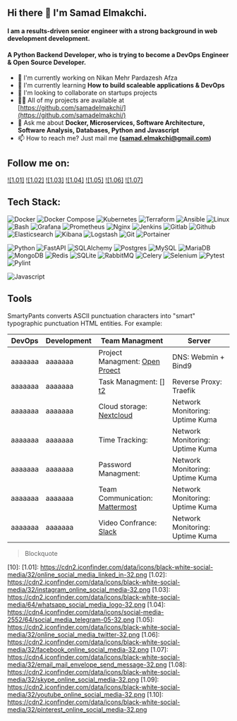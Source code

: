 ## Hi there 👋 I'm Samad Elmakchi.

<h4>I am a results-driven senior engineer with a strong background in web development development.</h3>
<h4>A Python Backend Developer, who is trying to become a DevOps Engineer & Open Source Developer.</h4>

- 🔭 I'm currently working on Nikan Mehr Pardazesh Afza
- 🌱 I'm currently learning **How to build scaleable applications & DevOps**
- 👯 I'm looking to collaborate on startups projects
- 👨‍💻 All of my projects are available at [https://github.com/samadelmakchi/](https://github.com/samadelmakchi/)
- 💬 Ask me about **Docker, Microservices, Software Architecture, Software Analysis, Databases, Python and Javascript**
- 📫 How to reach me? Just mail me **(samad.elmakchi@gmail.com)**

## Follow me on:
[![1.01]][01] [![1.02]][02] [![1.03]][03] [![1.04]][04] [![1.05]][05] [![1.06]][06] [![1.07]][07] 

## Tech Stack:
![Docker](https://img.shields.io/badge/docker-%230db7ed.svg?style=for-the-badge&logo=docker&logoColor=white) 
![Docker Compose](https://img.shields.io/badge/Docker%20Compose-2496ED?style=for-the-badge&logo=docker&logoColor=white) 
![Kubernetes](https://img.shields.io/badge/kubernetes-%23326ce5.svg?style=for-the-badge&logo=kubernetes&logoColor=white) 
![Terraform](https://img.shields.io/badge/terraform-%235835CC.svg?style=for-the-badge&logo=terraform&logoColor=white) 
![Ansible](https://img.shields.io/badge/ansible-%231A1918.svg?style=for-the-badge&logo=ansible&logoColor=white) 
![Linux](https://img.shields.io/badge/Linux-FCC624?style=for-the-badge&logo=linux&logoColor=white) 
![Bash](https://img.shields.io/badge/Bash-4EAA25?style=for-the-badge&logo=gnubash&logoColor=white) 
![Grafana](https://img.shields.io/badge/Grafana-F46800?style=for-the-badge&logo=Grafana&logoColor=white) 
![Prometheus](https://img.shields.io/badge/Prometheus-%23E6522C?style=for-the-badge&logo=prometheus&logoColor=white) 
![Nginx](https://img.shields.io/badge/Nginx-%23009639.svg?style=for-the-badge&logo=nginx&logoColor=white) 
![Jenkins](https://img.shields.io/badge/Jenkins-%232C5263.svg?style=for-the-badge&logo=jenkins&logoColor=white) 
![Gitlab](https://img.shields.io/badge/Gitlab-da4127?style=for-the-badge&logo=gitlab&logoColor=white) 
![Github](https://img.shields.io/badge/Github-000000?style=for-the-badge&logo=github&logoColor=white) 
![Elasticsearch](https://img.shields.io/badge/-ElasticSearch-005571?style=for-the-badge&logo=elasticsearch&logoColor=white) 
![Kibana](https://img.shields.io/badge/Kibana-005571?style=for-the-badge&logo=Kibana&logoColor=white) 
![Logstash](https://img.shields.io/badge/-Logstash-A9A9A9?style=for-the-badge&logo=Logstash&logoColor=white) 
![Git](https://img.shields.io/badge/Git-e84d31?style=for-the-badge&logo=git&logoColor=white) 
![Portainer](https://img.shields.io/badge/Portainer-13b8f1?style=for-the-badge&logo=Portainer&logoColor=white) 

![Python](https://img.shields.io/badge/python-3670A0?style=for-the-badge&logo=python&logoColor=white) 
![FastAPI](https://img.shields.io/badge/FastAPI-005571?style=for-the-badge&logo=fastapi&logoColor=white) 
![SQLAlchemy](https://img.shields.io/badge/SQLAlchemy-306998?style=for-the-badge&logo=python&logoColor=white) 
![Postgres](https://img.shields.io/badge/postgres-%23316192.svg?style=for-the-badge&logo=postgresql&logoColor=white) 
![MySQL](https://img.shields.io/badge/mysql-%2300f.svg?style=for-the-badge&logo=mysql&logoColor=white) 
![MariaDB](https://img.shields.io/badge/MariaDB-003545?style=for-the-badge&logo=mariadb&logoColor=white) 
![MongoDB](https://img.shields.io/badge/MongoDB-%234ea94b.svg?style=for-the-badge&logo=mongodb&logoColor=white) 
![Redis](https://img.shields.io/badge/redis-%23DD0031.svg?style=for-the-badge&logo=redis&logoColor=white) 
![SQLite](https://img.shields.io/badge/SQLite-003B57?style=for-the-badge&logo=sqlite&logoColor=white) 
![RabbitMQ](https://img.shields.io/badge/-RabbitMQ-FF6600?style=for-the-badge&logo=rabbitmq&logoColor=white) 
![Celery](https://img.shields.io/badge/Celery-37814A?style=for-the-badge&logo=Celery&logoColor=white) 
![Selenium](https://img.shields.io/badge/-selenium-CB02A?style=for-the-badge&logo=selenium&logoColor=white) 
![Pytest](https://img.shields.io/badge/Pytest-0A9EDC?style=for-the-badge&logo=pytest&logoColor=white) 
![Pylint](https://img.shields.io/badge/Pylint-4930bd?style=for-the-badge&logo=python&logoColor=white) 

![Javascript](https://img.shields.io/badge/Javascript-e8d44d?style=for-the-badge&logo=Javascript&logoColor=white) 
<!-- ![Cypress](https://img.shields.io/badge/Cypress-4aa184?style=for-the-badge&logo=cypress&logoColor=white)  -->

## Tools
SmartyPants converts ASCII punctuation characters into "smart" typographic punctuation HTML entities. For example:

[t1]: #
[t2]: #
[t3]: https://github.com/samadelmakchi/nextcloud
[t4]: #
[t5]: #
[t6]: #
[t7]: #

|DevOps        |Development     |Team Managment                 |Server                          |
|--------------|----------------|-------------------------------|--------------------------------|
|aaaaaaa       |aaaaaaa         |Project Managment: [Open Proect][t1] |DNS: Webmin + Bind9             |
|aaaaaaa       |aaaaaaa         |Task Managment: [] [t2]              |Reverse Proxy: Traefik          |
|aaaaaaa       |aaaaaaa         |Cloud storage: [Nextcloud][t3]       |Network Monitoring: Uptime Kuma |
|aaaaaaa       |aaaaaaa         |Time Tracking: [][t4]                |Network Monitoring: Uptime Kuma |
|aaaaaaa       |aaaaaaa         |Password Managment: [][t5]           |Network Monitoring: Uptime Kuma |
|aaaaaaa       |aaaaaaa         |Team Communication: [Mattermost][t6] |Network Monitoring: Uptime Kuma |
|aaaaaaa       |aaaaaaa         |Video Confrance: [Slack][t7]         |Network Monitoring: Uptime Kuma |

> Blockquote  


[01]: https://www.linkedin.com/in/samad-elmakchi
[02]: https://www.instagram.com/samad.elmakchi
[03]: https://wa.me/989141189645
[04]: https://t.me/samadelmakchi
[05]: https://x.com/elmakchi
[06]: https://facebook.com/samad.elmakchi
[07]: mailto:samad.elmakchi@gmail.com
[08]: 
[09]: 
[10]: 
[1.01]: https://cdn2.iconfinder.com/data/icons/black-white-social-media/32/online_social_media_linked_in-32.png
[1.02]: https://cdn2.iconfinder.com/data/icons/black-white-social-media/32/instagram_online_social_media-32.png
[1.03]: https://cdn2.iconfinder.com/data/icons/black-white-social-media/64/whatsapp_social_media_logo-32.png
[1.04]: https://cdn4.iconfinder.com/data/icons/social-media-2552/64/social_media_telegram-05-32.png
[1.05]: https://cdn2.iconfinder.com/data/icons/black-white-social-media/32/online_social_media_twitter-32.png
[1.06]: https://cdn2.iconfinder.com/data/icons/black-white-social-media/32/facebook_online_social_media-32.png
[1.07]: https://cdn4.iconfinder.com/data/icons/black-white-social-media/32/email_mail_envelope_send_message-32.png
[1.08]: https://cdn2.iconfinder.com/data/icons/black-white-social-media/32/skype_online_social_media-32.png
[1.09]: https://cdn2.iconfinder.com/data/icons/black-white-social-media/32/youtube_online_social_media-32.png
[1.10]: https://cdn2.iconfinder.com/data/icons/black-white-social-media/32/pinterest_online_social_media-32.png
